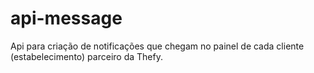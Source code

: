 # api-message
Api para criação de notificações que chegam no painel de cada cliente (estabelecimento) parceiro da Thefy. 
